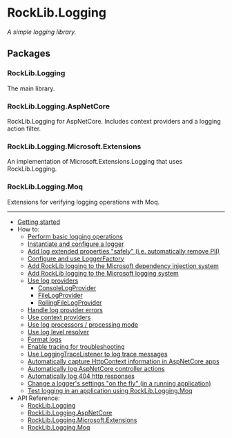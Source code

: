 # RockLib.Logging

*A simple logging library.*

## Packages

### RockLib.Logging
The main library.

### RockLib.Logging.AspNetCore
RockLib.Logging for AspNetCore. Includes context providers and a logging action filter.

### RockLib.Logging.Microsoft.Extensions
An implementation of Microsoft.Extensions.Logging that uses RockLib.Logging.

### RockLib.Logging.Moq
Extensions for verifying logging operations with Moq.

---

- [Getting started](docs/GettingStarted.md)
- How to:
  - [Perform basic logging operations](docs/LoggingStart.md)
  - [Instantiate and configure a logger](docs/Logger.md)
  - [Add log extended properties "safely" (i.e. automatically remove PII)](docs/SafeLogging.md)
  - [Configure and use LoggerFactory](docs/LoggerFactory.md)
  - [Add RockLib logging to the Microsoft dependency injection system](docs/DI.md)
  - [Add RockLib logging to the Microsoft logging system](docs/Microsoft.md)
  - [Use log providers](docs/LogProviders.md)
    - [ConsoleLogProvider](docs/ConsoleLogProvider.md)
    - [FileLogProvider](docs/FileLogProvider.md)
    - [RollingFileLogProvider](docs/RollingFileLogProvider.md)
  - [Handle log provider errors](docs/LogProviderErrors.md)
  - [Use context providers](docs/ContextProviders.md)
  - [Use log processors / processing mode](docs/LogProcessors.md)
  - [Use log level resolver](docs/LogLevelResolver.md)
  - [Format logs](docs/Formatting.md)
  - [Enable tracing for troubleshooting](docs/Tracing.md)
  - [Use LoggingTraceListener to log trace messages](docs/LoggingTraceListener.md)
  - [Automatically capture HttpContext information in AspNetCore apps](docs/AspNetCore.md#context-providers)
  - [Automatically log AspNetCore controller actions](docs/AspNetCore.md#logging-action-filters)
  - [Automatically log 404 http responses](docs/AspNetCore.md#route-not-found-middleware)
  - [Change a logger's settings "on the fly" (in a running application)](docs/Reloading.md)
  - [Test logging in an application using RockLib.Logging.Moq](docs/Moq.md)
- API Reference:
  - [RockLib.Logging](https://www.nuget.org/packages/RockLib.Logging)
  - [RockLib.Logging.AspNetCore](https://www.nuget.org/packages/RockLib.Logging.AspNetCore)
  - [RockLib.Logging.Microsoft.Extensions](https://www.nuget.org/packages/RockLib.Logging.Microsoft.Extensions)
  - [RockLib.Logging.Moq](https://www.nuget.org/packages/RockLib.Logging.Moq)
